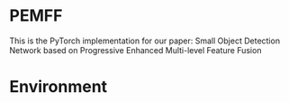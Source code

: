 # PEMFF
This is the PyTorch implementation for our paper:
Small Object Detection Network based on Progressive Enhanced Multi-level Feature Fusion
# Environment
